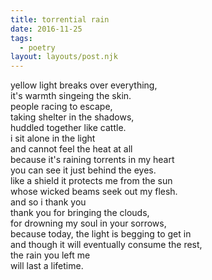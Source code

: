 ```yaml
---
title: torrential rain
date: 2016-11-25
tags:
  - poetry
layout: layouts/post.njk
---
```


yellow light breaks over everything,<br/>
it's warmth singeing the skin.<br/>
people racing to escape,<br/>
taking shelter in the shadows,<br/>
huddled together like cattle.<br/>
i sit alone in the light<br/>
and cannot feel the heat at all<br/>
because it's raining torrents in my heart<br/>
you can see it just behind the eyes.<br/>
like a shield it protects me from the sun<br/>
whose wicked beams seek out my flesh.<br/>
and so i thank you<br/>
thank you for bringing the clouds,<br/>
for drowning my soul in your sorrows,<br/>
because today, the light is begging to get in<br/>
and though it will eventually consume the rest,<br/>
the rain you left me<br/>
will last a lifetime.
